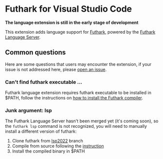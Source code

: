 # Futhark for Visual Studio Code

**The language extension is still in the early stage of development**

This extension adds language support for [Futhark](https://futhark-lang.org/), powered by the [Futhark Language Server](https://github.com/haoranpb/futhark-language-server).

## Common questions

Here are some questions that users may encounter the extension, if your issue is not addressed here, please [open an issue](https://github.com/diku-dk/futhark-vscode/issues/new).

### Can't find futhark executable ...

Futhark language extension requires futhark executable to be installed in $PATH, follow the instructions on [how to install the Futhark compiler](https://futhark.readthedocs.io/en/stable/installation.html).

### Junk argument: lsp

The Futhark Language Server hasn't been merged yet (it's coming soon), so the `futhark lsp` command is not recognized, you will need to manually install a different version of futhark:

1. Clone futhark from [lsp2022](https://github.com/diku-dk/futhark/tree/lsp2022) branch
2. Compile from source following the [instruction](https://futhark.readthedocs.io/en/stable/installation.html#compiling-from-source)
3. Install the compiled binary in $PATH
